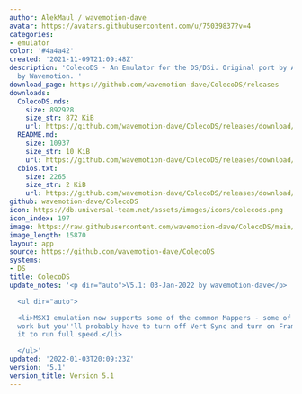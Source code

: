 ```yaml
---
author: AlekMaul / wavemotion-dave
avatar: https://avatars.githubusercontent.com/u/75039837?v=4
categories:
- emulator
color: '#4a4a42'
created: '2021-11-09T21:09:48Z'
description: 'ColecoDS - An Emulator for the DS/DSi. Original port by Alekmaul. Phoenix-Edition
  by Wavemotion. '
download_page: https://github.com/wavemotion-dave/ColecoDS/releases
downloads:
  ColecoDS.nds:
    size: 892928
    size_str: 872 KiB
    url: https://github.com/wavemotion-dave/ColecoDS/releases/download/5.1/ColecoDS.nds
  README.md:
    size: 10937
    size_str: 10 KiB
    url: https://github.com/wavemotion-dave/ColecoDS/releases/download/5.1/README.md
  cbios.txt:
    size: 2265
    size_str: 2 KiB
    url: https://github.com/wavemotion-dave/ColecoDS/releases/download/5.1/cbios.txt
github: wavemotion-dave/ColecoDS
icon: https://db.universal-team.net/assets/images/icons/colecods.png
icon_index: 197
image: https://raw.githubusercontent.com/wavemotion-dave/ColecoDS/main/arm9/gfx_data/pdev_tbg0.png
image_length: 15870
layout: app
source: https://github.com/wavemotion-dave/ColecoDS
systems:
- DS
title: ColecoDS
update_notes: '<p dir="auto">V5.1: 03-Jan-2022 by wavemotion-dave</p>

  <ul dir="auto">

  <li>MSX1 emulation now supports some of the common Mappers - some of the 128K games
  work but you''ll probably have to turn off Vert Sync and turn on Frame Skip to get
  it to run full speed.</li>

  </ul>'
updated: '2022-01-03T20:09:23Z'
version: '5.1'
version_title: Version 5.1
---
```

